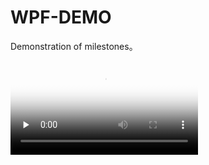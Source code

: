 # WPF-DEMO
Demonstration of milestones。

<video id="video" controls="" preload="none" poster="封面">
      <source id="mp4" src="https://github.com/meloxnz/WPF-DEMO/blob/main/demo.mp4" type="video/mp4">
</videos>
